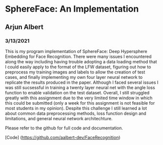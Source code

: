 # SphereFace: An Implementation
## Arjun Albert
### 3/13/2021

This is my program implementation of SphereFace: Deep Hypersphere Embedding for Face Recognition. There were many issues I encountered along the way including having trouble adopting a data loading method that I could easily apply to the format of the LFW dataset, figuring out how to preprocess my training images and labels to allow the creation of test cases, and finally implementing my own four layer neural network to replicate the results produced in the paper. Although I faced several issues I was still sucsessful in training a twenty layer neural net with the angle loss function to enable validation on the test dataset. Overall, I still struggled greatly with this assignment due to the very limited time window in which this could be submitted (only a week for this assignment is not feasible for most students in my opinion). Despite this challenge I still learned a lot about common data preprocessing methods, loss function design and limitations, and general neural network architechture. 

Please refer to the github for full code and documentation.

[Code] (https://github.com/aalbert-dev/FaceRecognition)